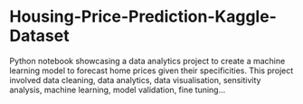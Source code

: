 # Housing-Price-Prediction-Kaggle-Dataset
Python notebook showcasing a data analytics project to create a machine learning model to forecast home prices given their specificities. This project involved data cleaning, data analytics, data visualisation, sensitivity analysis, machine learning, model validation, fine tuning...
